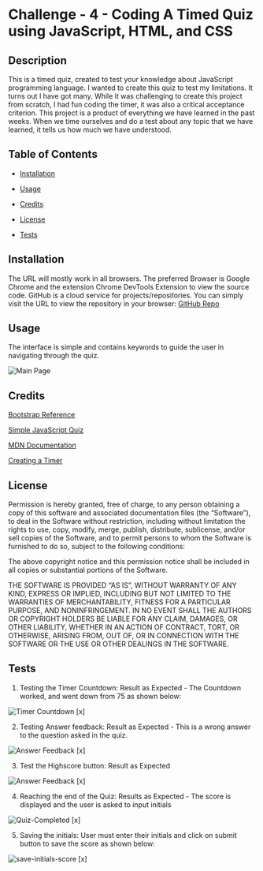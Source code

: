 # Challenge - 4 - Coding A Timed Quiz using JavaScript, HTML, and CSS

## Description

This is a timed quiz, created to test your knowledge about JavaScript programming language. I wanted to create this quiz to test my limitations. It turns out I have got many. While it was challenging to create this project from scratch, I had fun coding the timer, it was also a critical acceptance criterion. This project is a product of everything we have learned in the past weeks. When we time ourselves and do a test about any topic that we have learned, it tells us how much we have understood.

## Table of Contents

- [Installation](#installation)

- [Usage](#usage)
  
- [Credits](#credits)
  
- [License](#license)

- [Tests](#tests)

## Installation

The URL will mostly work in all browsers. The preferred Browser is Google Chrome and the extension Chrome DevTools Extension to view the source code. GitHub is a cloud service for projects/repositories. You can simply visit the URL to view the repository in your browser: 
[GitHub Repo](https://github.com/hafsah1976/coding-timed-quiz)

## Usage

The interface is simple and contains keywords to guide the user in navigating through the quiz. 

![Main Page](main-screenshot.png)

## Credits 

[Bootstrap Reference](https://getbootstrap.com/docs/4.0/components/card/)

[Simple JavaScript Quiz](https://simplestepscode.com/javascript-quiz-tutorial/)

[MDN Documentation](https://developer.mozilla.org/en-US/docs/Web/API/Element/innerHTML)

[Creating a Timer](https://www.educative.io/answers/how-to-create-a-countdown-timer-using-javascript)

## License

Permission is hereby granted, free of charge, to any person obtaining a copy of this software and associated documentation files (the “Software”), to deal in the Software without restriction, including without limitation the rights to use, copy, modify, merge, publish, distribute, sublicense, and/or sell copies of the Software, and to permit persons to whom the Software is furnished to do so, subject to the following conditions:

The above copyright notice and this permission notice shall be included in all copies or substantial portions of the Software.

THE SOFTWARE IS PROVIDED “AS IS”, WITHOUT WARRANTY OF ANY KIND, EXPRESS OR IMPLIED, INCLUDING BUT NOT LIMITED TO THE WARRANTIES OF MERCHANTABILITY, FITNESS FOR A PARTICULAR PURPOSE, AND NONINFRINGEMENT. IN NO EVENT SHALL THE AUTHORS OR COPYRIGHT HOLDERS BE LIABLE FOR ANY CLAIM, DAMAGES, OR OTHER LIABILITY, WHETHER IN AN ACTION OF CONTRACT, TORT, OR OTHERWISE, ARISING FROM, OUT OF, OR IN CONNECTION WITH THE SOFTWARE OR THE USE OR OTHER DEALINGS IN THE SOFTWARE.

## Tests

1. Testing the Timer Countdown: Result as Expected - The Countdown worked, and went down from 75 as shown below:

![Timer Countdown](timer-test.png)   [x]
   
2. Testing Answer feedback: Result as Expected - This is a wrong answer to the question asked in the quiz. 

![Answer Feedback](checking-answer-feedback.png)  [x]
  
3. Test the Highscore button: Result as Expected

![Answer Feedback](checking-highscoreBtn.png)  [x]

4. Reaching the end of the Quiz: Results as Expected -  The score is displayed and the user is asked to input initials

![Quiz-Completed](Quiz-completed.png)  [x]

5. Saving the initials: User must enter their initials and click on submit button to save the score as shown below:

![save-initials-score](save-score-and-initials.png) [x]


